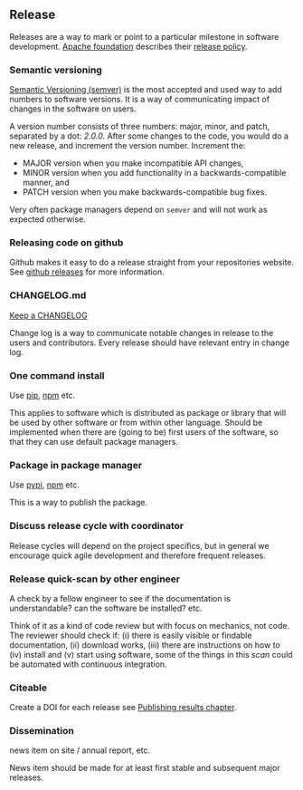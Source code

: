 ## Release

Releases are a way to mark or point to a particular milestone in software development.
[Apache foundation](http://www.apache.org/) describes their [release policy](http://www.apache.org/dev/release.html).

### Semantic versioning

[Semantic Versioning (semver)](http://semver.org/) is the most accepted and used way to add numbers to software versions.
It is a way of communicating impact of changes in the software on users.

A version number consists of three numbers: major, minor, and patch, separated by a dot: _2.0.0_.
After some changes to the code, you would do a new release, and increment the version number.
Increment the:
 * MAJOR version when you make incompatible API changes,
 * MINOR version when you add functionality in a backwards-compatible manner, and
 * PATCH version when you make backwards-compatible bug fixes.

Very often package managers depend on `semver` and will not work as expected otherwise.

### Releasing code on github

Github makes it easy to do a release straight from your repositories website.
See [github releases](https://help.github.com/categories/releases/) for more information.

### CHANGELOG.md

[Keep a CHANGELOG](http://keepachangelog.com/)

Change log is a way to communicate notable changes in release to the users and contributors. Every release should have relevant entry in change log.

### One command install

Use [pip](https://pypi.python.org/pypi/pip), [npm](https://www.npmjs.com/package/npm) etc.

This applies to software which is distributed as package or library that will be used by other software
or from within other language. Should be
implemented when there are (going to be) first users of the software, so that they can use
default package managers.

### Package in package manager

Use [pypi](https://pypi.python.org/pypi), [npm](https://www.npmjs.com/) etc.

This is a way to publish the package.

### Discuss release cycle with coordinator

Release cycles will depend on the project specifics, but in general we encourage quick agile
development and therefore frequent releases.

### Release quick-scan by other engineer

A check by a fellow engineer to see if the documentation is understandable? can the software be installed? etc.

Think of it as a kind of code review but with focus on mechanics, not code. The reviewer should check if:
(i) there is easily visible or findable documentation,
(ii) download works, (iii) there are instructions on how to (iv) install and (v) start using software,
some of the things in this *scan* could be automated with continuous integration.

### Citeable

Create a DOI for each release see [Publishing results chapter](../publishing/publishing_results.md#citing-datasets,-software-and-results).

### Dissemination

news item on site / annual report, etc.

News item should be made for at least first stable and subsequent major releases.
